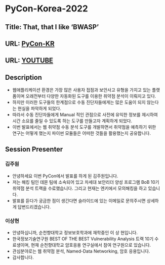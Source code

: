 # PyCon-Korea-2022

## Title: That, that I like ‘BWASP’
## URL: [PyCon-KR](https://2022.pycon.kr/program/talks/13)
## URL: [YOUTUBE](https://youtu.be/9mU2vmeKO_o)

## Description
- 웹애플리케이션 환경은 가장 많은 사용자 접점과 보안사고 유형을 가지고 있는 플랫폼이며 오래전부터 다양한 자동화된 도구를 이용한 취약점 분석이 이뤄지고 있다. 
- 하지만 이러한 도구들의 한계점으로 수동 진단자들에게는 많은 도움이 되지 않는다는 현실을 파악하게 되었다. 
- 따라서 수동 진단자들에게 Manual 적인 관점으로 사전에 유익한 정보를 제시하여 시간 소요를 줄일 수 있도록 하는 도구를 만들고자 계획하게 되었다.
- 이번 발표에서는 웹 취약점 수동 분석 도구를 개발하면서 취약점을 예측하기 위한 연구는 어떻게 했는지 파이썬 모듈들은 어떠한 것들을 활용했는지 공유합니다.

## Session Presenter
### 김주원
- 안녕하세요 이번 PyCon에서 발표를 하게 된 김주원입니다.
- 저는 해킹 팀인 데몬 팀에 소속되어 있고 차세대 보안리더 양성 프로그램 BoB 10기 취약점 분석 트랙을 수료했습니다. 그리고 현재는 엔키에서 모의해킹을 하고 있습니다.
- 발표를 듣다가 궁금한 점이 생긴다면 슬라이드에 있는 이메일로 문의주시면 상세하게 답변드리겠습니다.

### 이상현
- 안녕하십니까, 순천향대학교 정보보호학과에 재학중인 이 상 현입니다. 
- 한국정보기술연구원 BEST OF THE BEST Vulnerability Analysis 트랙 10기 수료생이며, 현재 순천향대학교 암호응용 연구실에서 참여 연구원으로 있습니다.
- 관심분야로는 웹 취약점 분석, Named-Data Networking, 암호 응용입니다. 
- 감사합니다.
